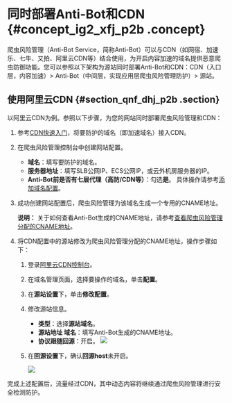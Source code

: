 # 同时部署Anti-Bot和CDN {#concept_ig2_xfj_p2b .concept}

爬虫风险管理（Anti-Bot Service，简称Anti-Bot）可以与CDN（如网宿、加速乐、七牛、又拍、阿里云CDN等）结合使用，为开启内容加速的域名提供恶意爬虫防御功能。您可以参照以下架构为源站同时部署Anti-Bot和CDN：CDN（入口层，内容加速）\> Anti-Bot（中间层，实现应用层爬虫风险管理防护）\> 源站。

## 使用阿里云CDN {#section_qnf_dhj_p2b .section}

以阿里云CDN为例。参照以下步骤，为您的网站同时部署爬虫风险管理和CDN：

1.  参考[CDN快速入门](../../intl.zh-CN/快速入门/快速入门.md#)，将要防护的域名（即加速域名）接入CDN。
2.  在爬虫风险管理控制台中创建网站配置。

    -   **域名**：填写要防护的域名。
    -   **服务器地址**：填写SLB公网IP、ECS公网IP，或云外机房服务器的IP。
    -   **Anti-Bot前是否有七层代理（高防/CDN等）**：勾选**是**。
    具体操作请参考[添加域名配置](../intl.zh-CN/快速入门/步骤1：添加域名.md#)。

3.  成功创建网站配置后，爬虫风险管理为该域名生成一个专用的CNAME地址。

    **说明：** 关于如何查看Anti-Bot生成的CNAME地址，请参考[查看爬虫风险管理分配的CNAME地址](../intl.zh-CN/快速入门/步骤1：添加域名.md#section_uvb_gnv_fgb)。

4.  将CDN配置中的源站修改为爬虫风险管理分配的CNAME地址，操作步骤如下：
    1.  登录[阿里云CDN控制台](https://cdn.console.aliyun.com/#/DomainList/list)。
    2.  在域名管理页面，选择要操作的域名，单击**配置**。
    3.  在**源站设置**下，单击**修改配置**。
    4.  修改源站信息。

        -   **类型**：选择**源站域名**。
        -   **源站地址 域名**：填写Anti-Bot生成的CNAME地址。
        -   **协议跟随回源**：开启。
        ![](http://static-aliyun-doc.oss-cn-hangzhou.aliyuncs.com/assets/img/15558/15564462887706_zh-CN.jpg)

    5.  在**回源设置**下，确认**回源host**未开启。

        ![](http://static-aliyun-doc.oss-cn-hangzhou.aliyuncs.com/assets/img/15558/15564462887707_zh-CN.jpg)


完成上述配置后，流量经过CDN，其中动态内容将继续通过爬虫风险管理进行安全检测防护。

